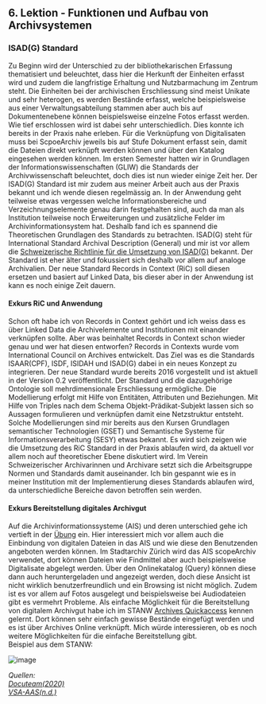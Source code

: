 ## 6. Lektion - Funktionen und Aufbau von Archivsystemen
### ISAD(G) Standard
Zu Beginn wird der Unterschied zu der bibliothekarischen Erfassung thematisiert und beleuchtet, dass hier die Herkunft der Einheiten erfasst wird und zudem die langfristige Erhaltung und Nutzbarmachung im Zentrum steht. Die Einheiten bei der archivischen Erschliessung sind meist Unikate und sehr heterogen, es werden Bestände erfasst, welche beispielsweise aus einer Verwaltungsabteilung stammen aber auch bis auf Dokumentenebene können beispielsweise einzelne Fotos erfasst werden. Wie tief erschlossen wird ist dabei sehr unterschiedlich. Dies konnte ich bereits in der Praxis nahe erleben. Für die Verknüpfung von Digitalisaten muss bei ScpoeArchiv jeweils bis auf Stufe Dokument erfasst sein, damit die Dateien direkt verknüpft werden können und über den Katalog eingesehen werden können.
Im ersten Semester hatten wir in Grundlagen der Informationswissenschaften (GLIW) die Standards der Archivwissenschaft beleuchtet, doch dies ist nun wieder einige Zeit her. Der ISAD(G) Standard ist mir zudem aus meiner Arbeit auch aus der Praxis bekannt und ich wende diesen regelmässig an. In der Anwendung geht teilweise etwas vergessen welche Informationsbereiche und Verzeichnungselemente genau darin festgehalten sind, auch da man als Institution teilweise noch Erweiterungen und zusätzliche Felder im Archivinformationsystem hat. Deshalb fand ich es spannend die Theoretischen Grundlagen des Standards zu betrachten.
ISAD(G) steht für International Standard Archival Description (General) und mir ist vor allem die [Schweizerische Richtlinie für die Umsetzung von ISAD(G)](https://vsa-aas.ch/wp-content/uploads/2022/05/Richtlinien_ISAD_G_VSA_d.pdf) bekannt. 
Der Standard ist eher älter und fokussiert sich deshalb vor allem auf analoge Archivalien. Der neue Standard Records in Context (RiC) soll diesen ersetzen und basiert auf Linked Data, bis dieser aber in der Anwendung ist kann es noch einige Zeit dauern.  

#### Exkurs RiC und Anwendung
Schon oft habe ich von Records in Context gehört und ich weiss dass es über Linked Data die Archivelemente und Institutionen mit einander verknüpfen sollte. Aber was beinhaltet Records in Context schon wieder genau und wer hat diesen entworfen?
Records in Contexts wurde vom International Council on Archives entwickelt. Das Ziel was es die Standards ISAAR(CPF), ISDF, ISIDAH und ISAD(G) dabei in ein neues Konzept zu integrieren. Der neue Standard wurde bereits 2016 vorgestellt und ist aktuell in der Version 0.2 veröffentlicht. Der Standard und die dazugehörige Ontologie soll mehrdimensionale Erschliessung ermögliche. Die Modellierung erfolgt mit Hilfe von Entitäten, Attributen und Beziehungen. Mit Hilfe von Triples nach dem Schema Objekt-Prädikat-Subjekt lassen sich so Aussagen formulieren und verknüpfen damit eine Netzstruktur entsteht. Solche Modellierungen sind mir bereits aus den Kursen Grundlagen semantischer Technologien (GSET) und Semantische Systeme für Informationsverarbeitung (SESY) etwas bekannt. Es wird sich zeigen wie die Umsetzung des RiC Standard in der Praxis ablaufen wird, da aktuell vor allem noch auf theoretischer Ebene diskutiert wird. Im Verein Schweizerischer Archivarinnen und Archivare setzt sich die Arbeitsgruppe Normen und Standards damit auseinander. Ich bin gespannt wie es in meiner Institution mit der Implementierung dieses Standards ablaufen wird, da unterschiedliche Bereiche davon betroffen sein werden. 

#### Exkurs Bereitstellung digitales Archivgut
Auf die Archivinformationssysteme (AIS) und deren unterschied gehe ich vertieft in der [Übung](6.Uebung.md) ein. Hier interessiert mich vor allem auch die Einbindung von digitalen Dateien in das AIS und wie diese den Benutzenden angeboten werden können. Im Stadtarchiv Zürich wird das AIS scopeArchiv verwendet, dort können Dateien wie Findmittel aber auch beispielsweise Digitalisate abgelegt werden. Über den Onlinekatalog (Query) können diese dann auch heruntergeladen und angezeigt werden, doch diese Ansicht ist nicht wirklich benutzerfreundlich und ein Browsing ist nicht möglich. Zudem ist es vor allem auf Fotos ausgelegt und beispielsweise bei Audiodateien gibt es vermehrt Probleme.
Als einfache Möglichkeit für die Bereitstellung von digitalem Archivgut habe ich im STANW [Archives Quickaccess]( https://www.archives-quickaccess.ch/) kennen gelernt. Dort können sehr einfach gewisse Bestände eingefügt werden und es ist über Archives Online verknüpft. Mich würde interessieren, ob es noch weitere Möglichkeiten für die einfache Bereitstellung gibt.  
Beispiel aus dem STANW:

![image](https://github.com/blaettmartin/Lerntagebuch_BAIN/assets/90840517/33dfe1aa-d8b9-453b-99f8-ff956cd37023)


_Quellen:_  
_[Docuteam(2020)](https://wiki.docuteam.ch/lib/exe/fetch.php?media=docuteam:praes_vsa-ric_20200701_wildi.pdf)_  
_[VSA-AAS(n.d.)](https://vsa-aas.ch/ressourcen/normen-und-standards/records-in-contexts/)_  
